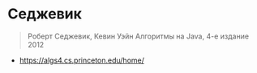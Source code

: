 # Седжевик

> Роберт Седжевик, Кевин Уэйн
> Алгоритмы на Java, 4-e издание 2012

- https://algs4.cs.princeton.edu/home/
